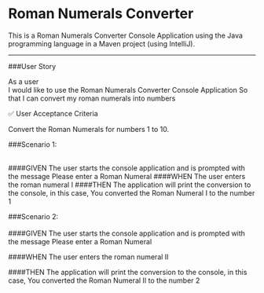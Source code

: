 # Roman Numerals Converter

This is a Roman Numerals Converter Console Application using the Java programming language in a Maven project (using IntelliJ).

---------------------------------------------------------------------------------------------------------

###User Story

As a user <br>
I would like to use the Roman Numerals Converter Console Application
So that I can convert my roman numerals into numbers

✅   User Acceptance Criteria

Convert the Roman Numerals for numbers 1 to 10.

###Scenario 1:<br><br>

####GIVEN
The user starts the console application and is prompted with the message Please enter a Roman Numeral
####WHEN
The user enters the roman numeral I
####THEN
The application will print the conversion to the console, in this case, You converted the Roman Numeral I to the number 1

###Scenario 2:<br><br>
####GIVEN
The user starts the console application and is prompted with the message Please enter a Roman Numeral

####WHEN
The user enters the roman numeral II

####THEN
The application will print the conversion to the console, in this case, You converted the Roman Numeral II to the number 2

